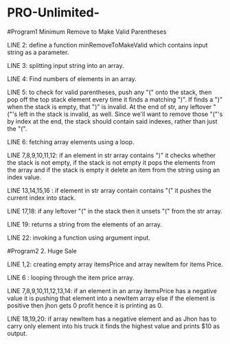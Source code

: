 # PRO-Unlimited-

#Program1
Minimum Remove to Make Valid Parentheses

LINE 2: define a function minRemoveToMakeValid which contains input string as a parameter.

LINE 3: splitting input string into an array.

LINE 4: Find numbers of elements in an array.

LINE 5: to check for valid parentheses, push any "(" onto the stack, then pop off the top stack element every time it finds a matching ")". If finds a ")" when the stack is empty, that ")" is invalid. At the end of str, any leftover "("'s left in the stack is invalid, as well. Since we'll want to remove those "("'s by index at the end, the stack should contain said indexes, rather than just the "(".

LINE 6: fetching array elements using a loop.

LINE 7,8,9,10,11,12: if an element in str array contains ")" it checks whether the stack is not empty, if the stack is not empty it pops the elements from the array and if the stack is empty it delete an item from the string using an index value.

LINE 13,14,15,16 : if element in str array contain  contains "(" it pushes the current index into stack.

LINE 17,18: if any leftover "(" in the stack then it unsets "(" from the str array.

LINE 19: returns a string from the elements of an array.

LINE 22: invoking a function using argument input.


#Program2
2. Huge Sale

LINE 1,2: creating empty array itemsPrice and array newItem for items Price.

LINE 6 : looping through the item price array.

LINE 7,8,9,10,11,12,13,14: if an element in an array itemsPrice has a negative value it is pushing that element into a newItem  array else if the element is positive then jhon gets 0 profit hence it is printing as 0.

LINE 18,19,20: if array newItem has a negative element and as Jhon has to carry only element into his truck it finds the highest value and prints $10 as output.
